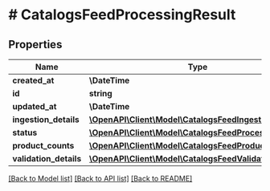 # # CatalogsFeedProcessingResult

## Properties

Name | Type | Description | Notes
------------ | ------------- | ------------- | -------------
**created_at** | **\DateTime** |  | [optional]
**id** | **string** |  | [optional]
**updated_at** | **\DateTime** |  | [optional]
**ingestion_details** | [**\OpenAPI\Client\Model\CatalogsFeedIngestionDetails**](CatalogsFeedIngestionDetails.md) |  |
**status** | [**\OpenAPI\Client\Model\CatalogsFeedProcessingStatus**](CatalogsFeedProcessingStatus.md) |  |
**product_counts** | [**\OpenAPI\Client\Model\CatalogsFeedProductCounts**](CatalogsFeedProductCounts.md) |  |
**validation_details** | [**\OpenAPI\Client\Model\CatalogsFeedValidationDetails**](CatalogsFeedValidationDetails.md) |  |

[[Back to Model list]](../../README.md#models) [[Back to API list]](../../README.md#endpoints) [[Back to README]](../../README.md)
